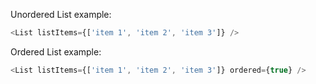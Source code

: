 Unordered List example:

```js
<List listItems={['item 1', 'item 2', 'item 3']} />
```

Ordered List example:
```js
<List listItems={['item 1', 'item 2', 'item 3']} ordered={true} />
```
